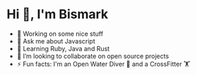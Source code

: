 # Hi :wave:, I'm Bismark

- 🔭 Working on some nice stuff
- 💬 Ask me about Javascript
- 🌱 Learning Ruby, Java and Rust
- 👯 I’m looking to collaborate on open source projects
- ⚡ Fun facts: I'm an Open Water Diver 🤿 and a CrossFitter 🏋️


